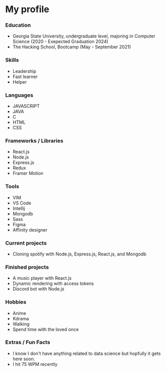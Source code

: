 

<h1>My profile</h1>

<!-- 
![Satvik's github Stats](http://github-readme-stats.vercel.app/api?username=satvik-1203&theme=tokyonight) -->


### Education ###

-  Georgia State University, undergraduate level, majoring in Computer Science <wbr>(2020 - Exepected Graduation 2024)<wbr>
-  The Hacking School, Bootcamp <wbr>(May - September 2021)<wbr>


### Skills ###

- Leadership
- Fast learner
- Helper

### Languages ###

- JAVASCRIPT
- JAVA
- C
- HTML
- CSS


### Frameworks / Libraries ###

- React.js
- Node.js
- Express.js
- Redux
- Framer Motion



### Tools ###

- VIM
- VS Code
- Intellij
- Mongodb
- Sass
- Figma
- Affinity designer 


### Current projects ###

- Cloning spotify with Node.js, Express.js, React.js, and Mongodb


### Finished projects ###

- A music player with React.js
- Dynamic rendering with access tokens
- Discord bot with Node.js


### Hobbies ###

- Anime
- Kdrama
- Walking 
- Spend time with the loved once


### Extras / Fun Facts ###

- I know I don't have anything related to data science but hopfully it gets here soon.
- I hit 75 WPM recently






